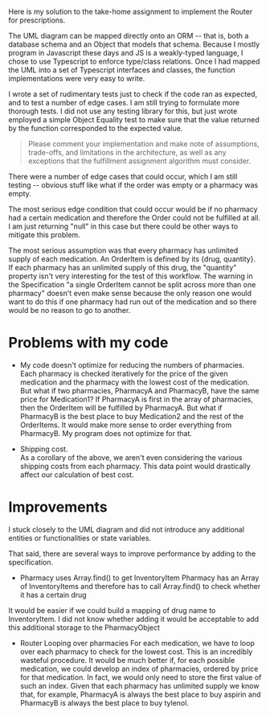Here is my solution to the take-home assignment to implement the Router for prescriptions.

The UML diagram can be mapped directly onto an ORM -- that is, both a database schema and an Object that models that schema. Because I mostly program in Javascript these days and JS is a weakly-typed language, I chose to use Typescript to enforce type/class relations. Once I had mapped the UML into a set of Typescript interfaces and classes, the function implementations were very easy to write.

I wrote a set of rudimentary tests just to check if the code ran as expected, and to test a number of edge cases. I am still trying to formulate more thorough tests. I did not use any testing library for this, but just wrote employed a simple Object Equality test to make sure that the value returned by the function corresponded to the expected value.

> Please comment your implementation and make note of assumptions, trade-offs, and limitations in the architecture, as well as any exceptions that the fulfillment assignment algorithm must consider.

There were a number of edge cases that could occur, which I am still testing -- obvious stuff like what if the order was empty or a pharmacy was empty.

The most serious edge condition that could occur would be if no pharmacy had a certain medication and therefore the Order could not be fulfilled at all. I am just returning "null" in this case but there could be other ways to mitigate this problem.

The most serious assumption was that every pharmacy has unlimited supply of each medication. An OrderItem is defined by its {drug, quantity}. If each pharmacy has an unlimited supply of this drug, the "quantity" property isn't very interesting for the test of this workflow. The warning in the Specification "a single OrderItem cannot be split across more than one pharmacy" doesn't even make sense because the only reason one would want to do this if one pharmacy had run out of the medication and so there would be no reason to go to another.

# Problems with my code

- My code doesn't optimize for reducing the numbers of pharmacies.  
  Each pharmacy is checked iteratively for the price of the given medication and the pharmacy with the lowest cost of the medication. But what if two pharmacies, PharmacyA and PharmacyB, have the same price for Medication1? If PharmacyA is first in the array of pharmacies, then the OrderItem will be fulfilled by PharmacyA. But what if PharmacyB is the best place to buy Medication2 and the rest of the OrderItems. It would make more sense to order everything from PharmacyB. My program does not optimize for that.

- Shipping cost.  
  As a corollary of the above, we aren't even considering the various shipping costs from each pharmacy. This data point would drastically affect our calculation of best cost.

# Improvements

I stuck closely to the UML diagram and did not introduce any additional entities or functionalities or state variables.

That said, there are several ways to improve performance by adding to the specification.

- Pharmacy uses Array.find() to get InventoryItem
  Pharmacy has an Array of InventoryItems and therefore has to call Array.find() to check whether it has a certain drug

It would be easier if we could build a mapping of drug name to InventoryItem. I did not know whether adding it would be acceptable to add this additional storage to the PharmacyObject

- Router Looping over pharmacies
  For each medication, we have to loop over each pharmacy to check for the lowest cost. This is an incredibly wasteful procedure. It would be much better if, for each possible medication, we could develop an index of pharmacies, ordered by price for that medication. In fact, we would only need to store the first value of such an index. Given that each pharmacy has unlimited supply we know that, for example, PharmacyA is always the best place to buy aspirin and PharmacyB is always the best place to buy tylenol.
